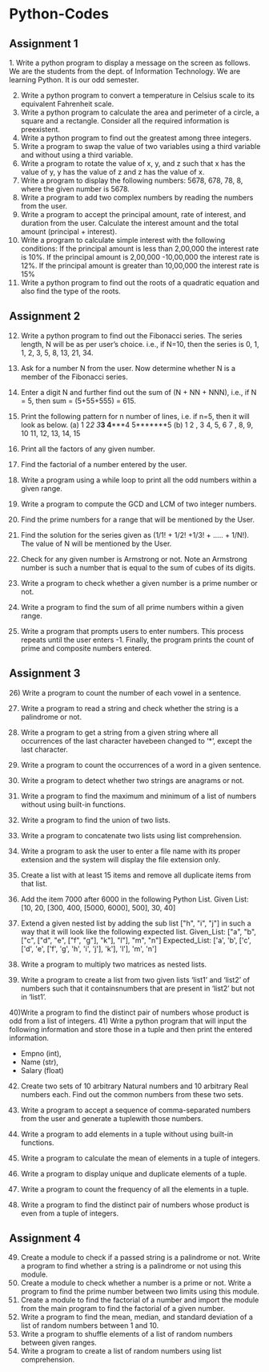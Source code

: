 # Python-Codes
<h2>Assignment 1</h2>
 1. Write a python program to display a message on the screen as follows.
We are the students from the dept. of Information Technology.
We are learning Python.
It is our odd semester.

2. Write a python program to convert a temperature in Celsius scale to its equivalent Fahrenheit scale.
3. Write a python program to calculate the area and perimeter of a circle, a square and a rectangle. Consider all the required information is preexistent.
4. Write a python program to find out the greatest among three integers.
5. Write a program to swap the value of two variables using a third variable and without using a third variable.
6. Write a program to rotate the value of x, y, and z such that x has the value of y, y has the value of z and z has the value of x.
7. Write a program to display the following numbers: 5678, 678, 78, 8, where the given number is 5678.
8. Write a program to add two complex numbers by reading the numbers from the user.
9. Write a program to accept the principal amount, rate of interest, and duration from the user. Calculate the interest amount and the total amount (principal + interest).
10. Write a program to calculate simple interest with the following conditions:
If the principal amount is less than 2,00,000 the interest rate is 10%.
If the principal amount is 2,00,000 -10,00,000 the interest rate is 12%.
If the principal amount is greater than 10,00,000 the interest rate is 15%
11. Write a python program to find out the roots of a quadratic equation and also find the type of the roots.
    
<h2>Assignment 2</h2>

12) Write a python program to find out the Fibonacci series. The series length, N will be as per
user’s choice.
i.e., if N=10, then the series is
0, 1, 1, 2, 3, 5, 8, 13, 21, 34.

14) Ask for a number N from the user. Now determine whether N is a member of the Fibonacci
series.
15) Enter a digit N and further find out the sum of (N + NN + NNN),
i.e., if N = 5, then sum = (5+55+555) = 615.
16) Print the following pattern for n number of lines, i.e. if n=5, then it will look as below.
(a)
 1
 2*2
 3***3
 4*****4
5*******5
(b) 1
2 , 3
4, 5, 6
7 , 8, 9, 10
11, 12, 13, 14, 15
17) Print all the factors of any given number.
18) Find the factorial of a number entered by the user.
19) Write a program using a while loop to print all the odd numbers within a given range.
20) Write a program to compute the GCD and LCM of two integer numbers.
21) Find the prime numbers for a range that will be mentioned by the User.
22) Find the solution for the series given as (1/1! + 1/2! +1/3! + ….. + 1/N!).
The value of N will be mentioned by the User.
23) Check for any given number is Armstrong or not.
Note an Armstrong number is such a number that is equal to the sum of cubes of its digits.
24) Write a program to check whether a given number is a prime number or not.
25) Write a program to find the sum of all prime numbers within a given range.
26) Write a program that prompts users to enter numbers. This process repeats until the
user enters -1. Finally, the program prints the count of prime and composite numbers
entered.
<h2>Assignment 3</h2>
26) Write a program to count the number of each vowel in a sentence.

27) Write a program to read a string and check whether the string is a palindrome or not.
    
29) Write a program to get a string from a given string where all occurrences of the last
character havebeen changed to ‘*’, except the last character.

30) Write a program to count the occurrences of a word in a given sentence.
31) Write a program to detect whether two strings are anagrams or not.

32) Write a program to find the maximum and minimum of a list of numbers without
using built-in functions.

33) Write a program to find the union of two lists.

34) Write a program to concatenate two lists using list comprehension.
35) Write a program to ask the user to enter a file name with its proper extension and the
system will display the file extension only.
36) Create a list with at least 15 items and remove all duplicate items from that list.
37) Add the item 7000 after 6000 in the following Python List.
Given List: [10, 20, [300, 400, [5000, 6000], 500], 30, 40]
38) Extend a given nested list by adding the sub list ["h", "i", "j"] in such a way that it will
look like the following expected list.
Given_List: ["a", "b", ["c", ["d", "e", ["f", "g"], "k"], "l"], "m", "n"]
Expected_List: ['a', 'b', ['c', ['d', 'e', ['f', 'g', 'h', 'i', 'j'], 'k'], 'l'], 'm', 'n']
39) Write a program to multiply two matrices as nested lists.

40) Write a program to create a list from two given lists ‘list1’ and ‘list2’ of numbers such
that it containsnumbers that are present in ‘list2’ but not in ‘list1’.

40)Write a program to find the distinct pair of numbers whose product is odd from a list of
integers.
41) Write a python program that will input the following information and store those in a tuple
and then print the entered information.
- Empno (int),
- Name (str),
- Salary (float)
42) Create two sets of 10 arbitrary Natural numbers and 10 arbitrary Real numbers each. Find
out the common numbers from these two sets.

43) Write a program to accept a sequence of comma-separated numbers from the user and
generate a tuplewith those numbers.

44) Write a program to add elements in a tuple without using built-in functions.
45) Write a program to calculate the mean of elements in a tuple of integers.

46) Write a program to display unique and duplicate elements of a tuple.

47) Write a program to count the frequency of all the elements in a tuple.

48) Write a program to find the distinct pair of numbers whose product is even from a tuple of integers.

<h2>Assignment 4</h2>

49. Create a module to check if a passed string is a palindrome or not. Write a program to find whether a string is a palindrome or not using this module.
50. Create a module to check whether a number is a prime or not. Write a program to find the prime number between two limits using this module.
51. Create a module to find the factorial of a number and import the module from the main program to find the factorial of a given number.
52. Write a program to find the mean, median, and standard deviation of a list of random numbers between 1 and 10.
53. Write a program to shuffle elements of a list of random numbers between given ranges.
54. Write a program to create a list of random numbers using list comprehension.


